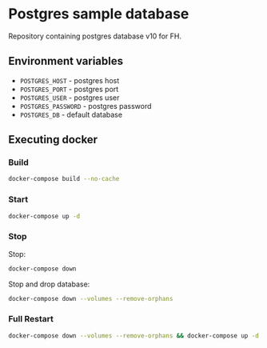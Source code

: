 # Postgres sample database

Repository containing postgres database v10 for FH.

## Environment variables

- `POSTGRES_HOST` - postgres host
- `POSTGRES_PORT` - postgres port
- `POSTGRES_USER` - postgres user
- `POSTGRES_PASSWORD` - postgres password
- `POSTGRES_DB` - default database

## Executing docker

### Build

```sh
docker-compose build --no-cache
```

### Start

```sh
docker-compose up -d
```

### Stop

Stop:

```sh
docker-compose down
```

Stop and drop database:

```sh
docker-compose down --volumes --remove-orphans
```

### Full Restart

```sh
docker-compose down --volumes --remove-orphans && docker-compose up -d
```
